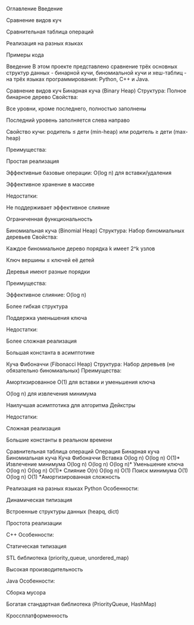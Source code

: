 Оглавление
Введение

Сравнение видов куч

Сравнительная таблица операций

Реализация на разных языках

Примеры кода

Введение
В этом проекте представлено сравнение трёх основных структур данных - бинарной кучи, биномиальной кучи и хеш-таблиц - на трёх языках программирования: Python, C++ и Java.

Сравнение видов куч
Бинарная куча (Binary Heap)
Структура: Полное бинарное дерево
Свойства:

Все уровни, кроме последнего, полностью заполнены

Последний уровень заполняется слева направо

Свойство кучи: родитель ≤ дети (min-heap) или родитель ≥ дети (max-heap)

Преимущества:

Простая реализация

Эффективные базовые операции: O(log n) для вставки/удаления

Эффективное хранение в массиве

Недостатки:

Не поддерживает эффективное слияние

Ограниченная функциональность

Биномиальная куча (Binomial Heap)
Структура: Набор биномиальных деревьев
Свойства:

Каждое биномиальное дерево порядка k имеет 2^k узлов

Ключ вершины ≤ ключей её детей

Деревья имеют разные порядки

Преимущества:

Эффективное слияние: O(log n)

Более гибкая структура

Поддержка уменьшения ключа

Недостатки:

Более сложная реализация

Большая константа в асимптотике

Куча Фибоначчи (Fibonacci Heap)
Структура: Набор деревьев (не обязательно биномиальных)
Преимущества:

Амортизированное O(1) для вставки и уменьшения ключа

O(log n) для извлечения минимума

Наилучшая асимптотика для алгоритма Дейкстры

Недостатки:

Сложная реализация

Большие константы в реальном времени

Сравнительная таблица операций
Операция	Бинарная куча	Биномиальная куча	Куча Фибоначчи
Вставка	O(log n)	O(log n)	O(1)*
Извлечение минимума	O(log n)	O(log n)	O(log n)*
Уменьшение ключа	O(log n)	O(log n)	O(1)*
Слияние	O(n)	O(log n)	O(1)
Поиск минимума	O(1)	O(log n)	O(1)
*Амортизированная сложность

Реализация на разных языках
Python
Особенности:

Динамическая типизация

Встроенные структуры данных (heapq, dict)

Простота реализации

C++
Особенности:

Статическая типизация

STL библиотека (priority_queue, unordered_map)

Высокая производительность

Java
Особенности:

Сборка мусора

Богатая стандартная библиотека (PriorityQueue, HashMap)

Кроссплатформенность
